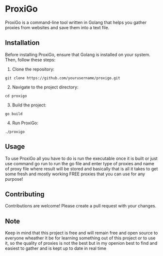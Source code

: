 # ProxiGo

ProxiGo is a command-line tool written in Golang that helps you gather proxies from websites and save them into a text file.

## Installation

Before installing ProxiGo, ensure that Golang is installed on your system. Then, follow these steps:

1. Clone the repository:
```
git clone https://github.com/yourusername/proxigo.git
```

2. Navigate to the project directory:
```
cd proxigo
```

3. Build the project:
```
go build
```

4. Run ProxiGo:
```
./proxigo
```

## Usage

To use ProxiGo all you have to do is run the executable once it is built or just use command go run to run the go file and enter type of proxies and name of proxy file where result will be stored and basically that is all it takes to get some fresh and mostly working FREE proxies that you can use for any purpose!


## Contributing

Contributions are welcome! Please create a pull request with your changes.

## Note

Keep in mind that this project is free and will remain free and open source to everyone wheather it be for learning something out of this project or to use it, so the quality of proxies is not the best but in my openion best to find and easiest to gather and is kept up to date in real time
